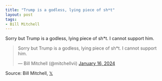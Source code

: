 ```yaml
---
title: "Trump is a godless, lying piece of sh*t"
layout: post
tags:
- Bill Mitchell
---
```


Sorry but Trump is a godless, lying piece of sh*t. I cannot support him.

<blockquote class="twitter-tweet"><p lang="en" dir="ltr">Sorry but Trump is a godless, lying piece of sh*t. I cannot support him.</p>&mdash; Bill Mitchell (@mitchellvii) <a href="https://twitter.com/mitchellvii/status/1747095712087581077?ref_src=twsrc%5Etfw">January 16, 2024</a></blockquote> <script async src="https://platform.twitter.com/widgets.js" charset="utf-8"></script>

Source: Bill Mitchell, [𝕏](https://x.com)
